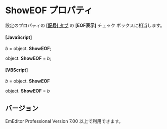 # ShowEOF プロパティ

設定のプロパティの [**\[記号\]** タブ](../../dlg/properties/marks/index) の **\[EOF表示\]** チェック ボックスに相当します。

#### \[JavaScript\]

_b_ =
object. **ShowEOF**;

object. **ShowEOF** = _b_;

#### \[VBScript\]

_b_ =
object. **ShowEOF**

object. **ShowEOF** = _b_

## バージョン

EmEditor Professional Version 7.00 以上で利用できます。